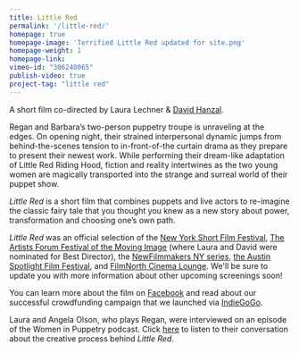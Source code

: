 ```yaml
---
title: Little Red
permalink: '/little-red/'
homepage: true
homepage-image: 'Terrified Little Red updated for site.png'
homepage-weight: 1
homepage-link: 
vimeo-id: "306240065"
publish-video: true
project-tag: "little red"
---
```


A short film co-directed by Laura Lechner & [David Hanzal](https://davidhanzaltheatre.carbonmade.com/). <br>

Regan and Barbara’s two-person puppetry troupe is unraveling at the edges. On opening night, their strained interpersonal dynamic jumps from behind-the-scenes tension to in-front-of-the curtain drama as they prepare to present their newest work. While performing their dream-like adaptation of Little Red Riding Hood, fiction and reality intertwines as the two young women are magically transported into the strange and surreal world of their puppet show. <br> 

<i>Little Red</i> is a short film that combines puppets and live actors to re-imagine the classic fairy tale that you thought you knew as a new story about power, transformation and choosing one’s own path. <br>

<i>Little Red</i> was an official selection of the [New York Short Film Festival](http://www.newyorkshort.com/), [The Artists Forum Festival of the Moving Image](http://theartistsforum.org/filmfest/2018.html) (where Laura and David were nominated for Best Director), the [NewFilmmakers NY series](http://www.newfilmmakers.com/), [the Austin Spotlight Film Festival](https://www.austinspotlightfilmfestival.com/), and [FilmNorth Cinema Lounge](http://myfilmnorth.org/cinema-lounge/). We'll be sure to update you with more information about other upcoming screenings soon!

You can learn more about the film on [Facebook](https://facebook.com/littleredpuppetmovie) and read about our successful crowdfunding campaign that we launched via [IndieGoGo](https://www.indiegogo.com/projects/little-red-film#).<br>

Laura and Angela Olson, who plays Regan, were interviewed on an episode of the Women in Puppetry podcast. Click [here](https://youtu.be/EfYtpnrjg-o) to listen to their conversation about the creative process behind <i>Little Red</i>.
